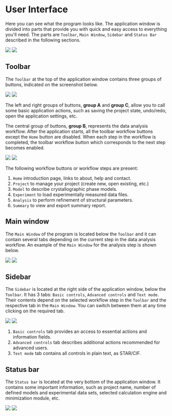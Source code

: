 # User Interface

Here you can see what the program looks like. The application window is divided into parts that provide you with quick and easy access to everything you'll need. The parts are `Toolbar`, `Main Window`, `Sidebar` and `Status Bar` described in the following sections.

![](../assets/images/app-window_lightmode.png#gh-light-mode-only)
![](../assets/images/app-window_darkmode.png#gh-dark-mode-only)

## Toolbar

The `Toolbar` at the top of the application window contains three groups of buttons, indicated on the screenshot below.

![](../assets/images/app-toolbar-groups_lightmode.png#gh-light-mode-only)
![](../assets/images/app-toolbar-groups_darkmode.png#gh-dark-mode-only)

The left and right groups of buttons, **group A** and **group C**, allow you to call some basic application actions, such as saving the project state, undo/redo, open the application settings, etc.

The central group of buttons, **group B**, represents the data analysis workflow. After the application starts, all the toolbar workflow buttons except the `Home` button are disabled. When each step in the workflow is completed, the toolbar workflow button which corresponds to the next step becomes enabled.

![](../assets/images/app-toolbar-tabs_lightmode.png#gh-light-mode-only)
![](../assets/images/app-toolbar-tabs_darkmode.png#gh-dark-mode-only)

The following workflow buttons or workflow steps are present:

1. `Home` introduction page, links to about, help and contact.
2. `Project` to manage your project (create new, open existing, etc.)
3. `Model` to describe crystallographic phase models.
4. `Experiment` to load experimentally measured data files.
5. `Analysis` to perform refinement of structural parameters.
6. `Summary` to view and export summary report.

## Main window

The `Main Window` of the program is located below the `Toolbar` and it can contain several tabs depending on the current step in the data analysis workflow. An example of the `Main Window` for the analysis step is shown below.

![](../assets/images/mainwindow-tabs_lightmode.png#gh-light-mode-only)
![](../assets/images/mainwindow-tabs_darkmode.png#gh-dark-mode-only)

## Sidebar

The `Sidebar` is located at the right side of the application window, below the `Toolbar`. It has 3 tabs: `Basic controls`, `Advanced controls` and `Text mode`. Their contents depend on the selected workflow step in the `Toolbar` and the respective tab in the `Main Window`. You can switch between them at any time clicking on the required tab.

![](../assets/images/sidebar-tabs_lightmode.png#gh-light-mode-only)
![](../assets/images/sidebar-tabs_darkmode.png#gh-dark-mode-only)

1. `Basic controls` tab provides an access to essential actions and information fields.
2. `Advanced controls` tab describes additional actions recommended for advanced users.
2. `Text mode` tab contains all controls in plain text, as STAR/CIF.

## Status bar

The `Status bar` is located at the very bottom of the application window. It contains some important information, such as project name, number of defined models and experimental data sets, selected calculation engine and minimization module, etc.

![](../assets/images/statusbar_lightmode.png#gh-light-mode-only)
![](../assets/images/statusbar_darkmode.png#gh-dark-mode-only)
